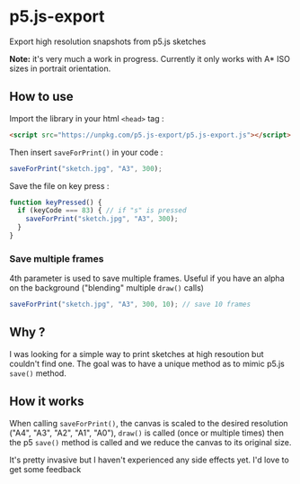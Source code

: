 # p5.js-export

Export high resolution snapshots from p5.js sketches

**Note:** it's very much a work in progress. Currently it only works with A* ISO sizes in portrait orientation.

## How to use

Import the library in your html `<head>` tag :

```html
<script src="https://unpkg.com/p5.js-export/p5.js-export.js"></script>
```
Then insert `saveForPrint()` in your code :

```js
saveForPrint("sketch.jpg", "A3", 300);
```

Save the file on key press :

```js
function keyPressed() {
  if (keyCode === 83) { // if "s" is pressed
    saveForPrint("sketch.jpg", "A3", 300);
  }
}
```

### Save multiple frames

4th parameter is used to save multiple frames. Useful if you have an alpha on the background ("blending" multiple `draw()` calls)

```js
saveForPrint("sketch.jpg", "A3", 300, 10); // save 10 frames
```

## Why ?

I was looking for a simple way to print sketches at high resoution but couldn't find one. The goal was to have a unique method
as to mimic p5.js `save()` method.

## How it works

When calling `saveForPrint()`, the canvas is scaled to the desired resolution ("A4", "A3", "A2", "A1", "A0"), `draw()` is called 
(once or multiple times) then the p5 `save()` method is called and we reduce the canvas to its original size.

It's pretty invasive but I haven't experienced any side effects yet. I'd love to get some feedback
